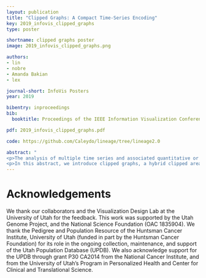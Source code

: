 ```yaml
---
layout: publication
title: "Clipped Graphs: A Compact Time-Series Encoding"
key: 2019_infovis_clipped_graphs
type: poster

shortname: clipped graphs poster
image: 2019_infovis_clipped_graphs.png

authors:
- lin
- nobre
- Amanda Bakian
- lex

journal-short: InfoVis Posters
year: 2019

bibentry: inproceedings
bib:
  booktitle: Proceedings of the IEEE Information Visualization Conference - Posters (InfoVis ’19)

pdf: 2019_infovis_clipped_graphs.pdf

code: https://github.com/Caleydo/lineage/tree/lineage2.0

abstract: "
<p>The analysis of multiple time series and associated quantitative or categorical attributes is an important task. Air pollution data, for example, is captured along many dimensions. This data is valuable for studying the association between air quality and diseases risks. In these cases, researchers need to view a large amount of data for multiple cases simultaneously, limiting the space that is available for each time series.</p>
<p>In this abstract, we introduce clipped graphs, a hybrid clipped area chart that uses redundant color coding for visualizing time series data with skewed distributions and relatively rare peaks. We designed clipped graphs for use in compact tabular layouts. We use binned color scales for the full data range but clip outliers above a pre-defined threshold. The clipped peaks can be revealed through interaction. We integrate clipped graphs into an existing multivariate data visualization system, which visualizes clinical genealogies and detailed data about individuals in a tabular layout.</p>"
---
```


# Acknowledgements

We thank our collaborators and the Visualization Design Lab at the University of Utah for the feedback. This work was supported by the Utah Genome Project, and the National Science Foundation (OAC 1835904). We thank the Pedigree and Population Resource of the Huntsman Cancer Institute, University of Utah (funded in part by the Huntsman Cancer Foundation) for its role in the ongoing collection, maintenance, and support of the Utah Population Database (UPDB). We also acknowledge support for the UPDB through grant P30 CA2014 from the National Cancer Institute, and from the University of Utah’s Program in Personalized Health and Center for Clinical and Translational Science.
